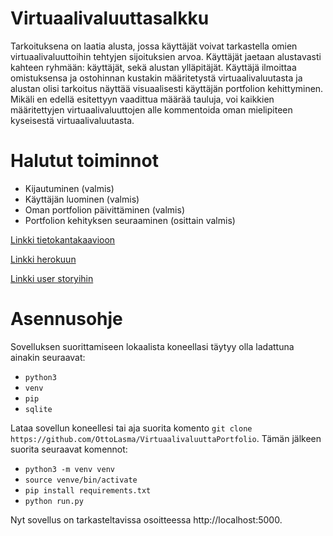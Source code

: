 # Virtuaalivaluuttasalkku 

Tarkoituksena on laatia alusta, jossa käyttäjät voivat tarkastella omien virtuaalivaluuttoihin tehtyjen sijoituksien arvoa. Käyttäjät jaetaan alustavasti kahteen ryhmään: käyttäjät, sekä alustan ylläpitäjät. Käyttäjä ilmoittaa omistuksensa ja ostohinnan kustakin määritetystä virtuaalivaluutasta ja alustan olisi tarkoitus näyttää visuaalisesti käyttäjän portfolion kehittyminen. Mikäli en edellä esitettyyn vaadittua määrää tauluja, voi kaikkien määritettyjen virtuaalivaluuttojen alle kommentoida oman mielipiteen kyseisestä virtuaalivaluutasta. 

<h1> Halutut toiminnot </h1>

- Kijautuminen (valmis)
- Käyttäjän luominen (valmis)
- Oman portfolion päivittäminen (valmis)
- Portfolion kehityksen seuraaminen (osittain valmis)

[Linkki tietokantakaavioon](https://github.com/OttoLasma/VirtuaalivaluuttaPortfolio/blob/master/documentation/Screenshot%20from%202020-05-13%2020-04-25.png)

[Linkki herokuun](https://tsoha-cryptoportfolio.herokuapp.com/)

[Linkki user storyihin](https://github.com/OttoLasma/VirtuaalivaluuttaPortfolio/blob/master/documentation/userstory.md)

<h1> Asennusohje </h1>

Sovelluksen suorittamiseen lokaalista koneellasi täytyy olla ladattuna ainakin seuraavat:

- `python3`
- `venv`
- `pip`
- `sqlite`

Lataa sovellun koneellesi tai aja suorita komento `git clone https://github.com/OttoLasma/VirtuaalivaluuttaPortfolio`. Tämän jälkeen suorita seuraavat komennot:

- `python3 -m venv venv`
- `source venve/bin/activate`
- `pip install requirements.txt`
- `python run.py`

Nyt sovellus on tarkasteltavissa osoitteessa http://localhost:5000. 

